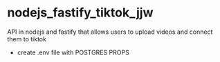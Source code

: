 # nodejs_fastify_tiktok_jjw
API in nodejs and fastify that allows users to upload videos and connect them to tiktok

- create .env file with POSTGRES PROPS
